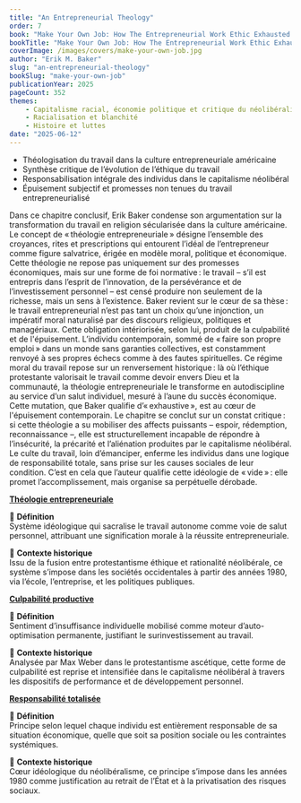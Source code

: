 ```yaml
---
title: "An Entrepreneurial Theology"
order: 7
book: "Make Your Own Job: How The Entrepreneurial Work Ethic Exhausted America"
bookTitle: "Make Your Own Job: How The Entrepreneurial Work Ethic Exhausted America"
coverImage: /images/covers/make-your-own-job.jpg
author: "Erik M. Baker"
slug: "an-entrepreneurial-theology"
bookSlug: "make-your-own-job"
publicationYear: 2025
pageCount: 352
themes: 
    - Capitalisme racial, économie politique et critique du néolibéralisme
    - Racialisation et blanchité
    - Histoire et luttes
date: "2025-06-12"
---
```


<!--themes:start-->
- Théologisation du travail dans la culture entrepreneuriale américaine
- Synthèse critique de l’évolution de l’éthique du travail
- Responsabilisation intégrale des individus dans le capitalisme néolibéral
- Épuisement subjectif et promesses non tenues du travail entrepreneurialisé
<!--themes:end--> 

<!--summary:start-->
Dans ce chapitre conclusif, Erik Baker condense son argumentation sur la transformation du travail en religion sécularisée dans la culture américaine. Le concept de « théologie entrepreneuriale » désigne l’ensemble des croyances, rites et prescriptions qui entourent l’idéal de l’entrepreneur comme figure salvatrice, érigée en modèle moral, politique et économique. Cette théologie ne repose pas uniquement sur des promesses économiques, mais sur une forme de foi normative : le travail – s’il est entrepris dans l’esprit de l’innovation, de la persévérance et de l’investissement personnel – est censé produire non seulement de la richesse, mais un sens à l’existence.
Baker revient sur le cœur de sa thèse : le travail entrepreneurial n’est pas tant un choix qu’une injonction, un impératif moral naturalisé par des discours religieux, politiques et managériaux. Cette obligation intériorisée, selon lui, produit de la culpabilité et de l'épuisement. L’individu contemporain, sommé de « faire son propre emploi » dans un monde sans garanties collectives, est constamment renvoyé à ses propres échecs comme à des fautes spirituelles.
Ce régime moral du travail repose sur un renversement historique : là où l’éthique protestante valorisait le travail comme devoir envers Dieu et la communauté, la théologie entrepreneuriale le transforme en autodiscipline au service d’un salut individuel, mesuré à l’aune du succès économique. Cette mutation, que Baker qualifie d’« exhaustive », est au cœur de l'épuisement contemporain.
Le chapitre se conclut sur un constat critique : si cette théologie a su mobiliser des affects puissants – espoir, rédemption, reconnaissance –, elle est structurellement incapable de répondre à l’insécurité, la précarité et l’aliénation produites par le capitalisme néolibéral. Le culte du travail, loin d’émanciper, enferme les individus dans une logique de responsabilité totale, sans prise sur les causes sociales de leur condition. C’est en cela que l’auteur qualifie cette idéologie de « vide » : elle promet l’accomplissement, mais organise sa perpétuelle dérobade.

<!--summary:end-->

<!--concepts:start-->

[**Théologie entrepreneuriale**](/concepts/theologie-entrepreneuriale)

🔹 **Définition**  
Système idéologique qui sacralise le travail autonome comme voie de salut personnel, attribuant une signification morale à la réussite entrepreneuriale.

🔹 **Contexte historique**  
Issu de la fusion entre protestantisme éthique et rationalité néolibérale, ce système s’impose dans les sociétés occidentales à partir des années 1980, via l’école, l’entreprise, et les politiques publiques.

[**Culpabilité productive**](/concepts/culpabilite-productive)

🔹 **Définition**  
Sentiment d’insuffisance individuelle mobilisé comme moteur d’auto-optimisation permanente, justifiant le surinvestissement au travail.

🔹 **Contexte historique**  
Analysée par Max Weber dans le protestantisme ascétique, cette forme de culpabilité est reprise et intensifiée dans le capitalisme néolibéral à travers les dispositifs de performance et de développement personnel.

[**Responsabilité totalisée**](/concepts/responsabilite-totalisee)

🔹 **Définition**  
Principe selon lequel chaque individu est entièrement responsable de sa situation économique, quelle que soit sa position sociale ou les contraintes systémiques.

🔹 **Contexte historique**  
Cœur idéologique du néolibéralisme, ce principe s’impose dans les années 1980 comme justification au retrait de l’État et à la privatisation des risques sociaux.

<!--concepts:end-->
